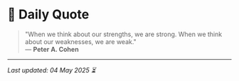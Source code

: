 # 📜 Daily Quote

> "When we think about our strengths, we are strong. When we think about our weaknesses, we are weak."  
> — **Peter A. Cohen**

---

_Last updated: 04 May 2025 ⏳_

